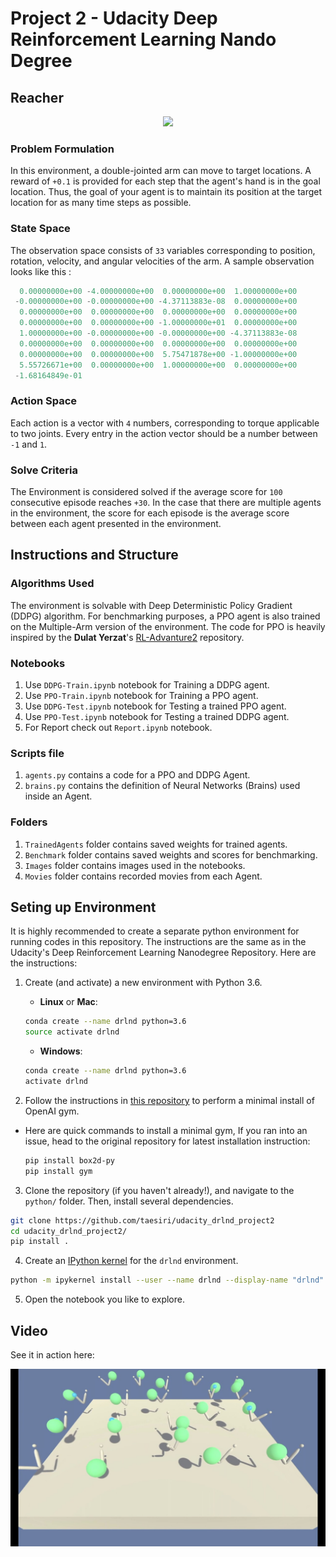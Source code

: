 # Project 2 - Udacity Deep Reinforcement Learning Nando Degree

## Reacher

<center><img src='images/reacher.gif'></center>

### Problem Formulation

In this environment, a double-jointed arm can move to target locations. A reward of ``+0.1`` is provided for each step that the agent's hand is in the goal location. Thus, the goal of your agent is to maintain its position at the target location for as many time steps as possible.

### State Space

The observation space consists of ``33`` variables corresponding to position, rotation, velocity, and angular velocities of the arm. A sample observation looks like this :

```python
  0.00000000e+00 -4.00000000e+00  0.00000000e+00  1.00000000e+00
 -0.00000000e+00 -0.00000000e+00 -4.37113883e-08  0.00000000e+00
  0.00000000e+00  0.00000000e+00  0.00000000e+00  0.00000000e+00
  0.00000000e+00  0.00000000e+00 -1.00000000e+01  0.00000000e+00
  1.00000000e+00 -0.00000000e+00 -0.00000000e+00 -4.37113883e-08
  0.00000000e+00  0.00000000e+00  0.00000000e+00  0.00000000e+00
  0.00000000e+00  0.00000000e+00  5.75471878e+00 -1.00000000e+00
  5.55726671e+00  0.00000000e+00  1.00000000e+00  0.00000000e+00
 -1.68164849e-01
 ```

### Action Space

Each action is a vector with ``4`` numbers, corresponding to torque applicable to two joints. Every entry in the action vector should be a number between ``-1`` and ``1``.

### Solve Criteria

The Environment is considered solved if the average score for ``100`` consecutive episode reaches ``+30``. In the case that there are multiple agents in the environment, the score for each episode is the average score between each agent presented in the environment.

## Instructions and Structure

### Algorithms Used

The environment is solvable with Deep Deterministic Policy Gradient (DDPG) algorithm. For benchmarking purposes, a PPO agent is also trained on the Multiple-Arm version of the environment. The code for PPO is heavily inspired by the **Dulat Yerzat**'s [RL-Advanture2](https://github.com/higgsfield/RL-Adventure-2) repository.

### Notebooks

1. Use ``DDPG-Train.ipynb`` notebook for Training a DDPG agent.
1. Use ``PPO-Train.ipynb``  notebook for Training a PPO agent.
1. Use ``DDPG-Test.ipynb``  notebook for Testing a trained PPO agent.
1. Use ``PPO-Test.ipynb``   notebook for Testing a trained DDPG agent.
1. For Report check out ``Report.ipynb`` notebook.

### Scripts file

1. ``agents.py`` contains a code for a PPO and DDPG Agent.
1. ``brains.py`` contains the definition of Neural Networks (Brains) used inside an Agent.

### Folders

1. ``TrainedAgents`` folder contains saved weights for trained agents.
1. ``Benchmark`` folder contains saved weights and scores for benchmarking.
1. ``Images`` folder contains images used in the notebooks.
1. ``Movies`` folder contains recorded movies from each Agent.

## Seting up Environment

It is highly recommended to create a separate python environment for running codes in this repository. The instructions are the same as in the Udacity's Deep Reinforcement Learning Nanodegree Repository. Here are the instructions:

1. Create (and activate) a new environment with Python 3.6.

	- __Linux__ or __Mac__: 
	```bash
	conda create --name drlnd python=3.6
	source activate drlnd
	```
	- __Windows__: 
	```bash
	conda create --name drlnd python=3.6 
	activate drlnd
	```
	
2. Follow the instructions in [this repository](https://github.com/openai/gym) to perform a minimal install of OpenAI gym.

- Here are quick commands to install a minimal gym, If you ran into an issue, head to the original repository for latest installation instruction:


	```bash
	pip install box2d-py 
	pip install gym
	```  

	
3. Clone the repository (if you haven't already!), and navigate to the `python/` folder.  Then, install several dependencies.
```bash
git clone https://github.com/taesiri/udacity_drlnd_project2
cd udacity_drlnd_project2/
pip install .
```

4. Create an [IPython kernel](http://ipython.readthedocs.io/en/stable/install/kernel_install.html) for the `drlnd` environment.  
```bash
python -m ipykernel install --user --name drlnd --display-name "drlnd"
```

5. Open the notebook you like to explore.

## Video

See it in action here:

[![Solving Reacher!](Images/youtube-thumbnail.jpg)](http://www.youtube.com/watch?v=udRKojJH35s "REAAAACH!!")